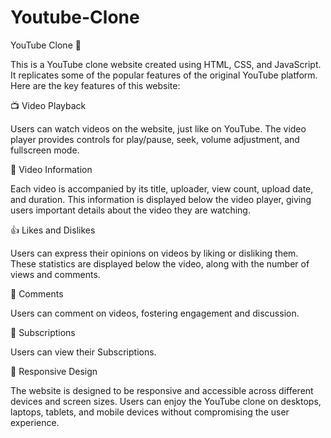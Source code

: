 # Youtube-Clone

YouTube Clone 🎥

This is a YouTube clone website created using HTML, CSS, and JavaScript. It replicates some of the popular features of the original YouTube platform. Here are the key features of this website:

📺 Video Playback

Users can watch videos on the website, just like on YouTube. The video player provides controls for play/pause, seek, volume adjustment, and fullscreen mode.

📝 Video Information

Each video is accompanied by its title, uploader, view count, upload date, and duration. This information is displayed below the video player, giving users important details about the video they are watching.

👍 Likes and Dislikes

Users can express their opinions on videos by liking or disliking them. These statistics are displayed below the video, along with the number of views and comments.

💬 Comments

Users can comment on videos, fostering engagement and discussion. 

📢 Subscriptions

Users can view their Subscriptions.

🎨 Responsive Design

The website is designed to be responsive and accessible across different devices and screen sizes. Users can enjoy the YouTube clone on desktops, laptops, tablets, and mobile devices without compromising the user experience.

